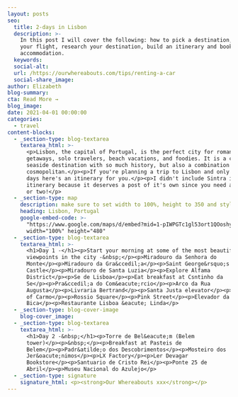 ```yaml
---
layout: posts
seo:
  title: 2-days in Lisbon
  description: >-
    In this post I will cover the following: how to pick a destination, book
    your flight, research your destination, build an itinerary and book
    accommodation.
  keywords:
  social-alt:
  url: /https://ourwhereabouts.com/tips/renting-a-car
  social-share_image:
author: Elizabeth
blog-summary:
cta: Read More →
blog_image:
date: 2021-04-01 00:00:00
categories:
  - travel
content-blocks:
  - _section-type: blog-textarea
    textarea_html: >-
      <p>Lisbon, the capital of Portugal, is the perfect city for romantic
      getaways, solo travelers, beach vacations, and foodies. It is a charming
      seaside destination with so much history, but also a combination of
      cosmopolitan.</p><p>If you're planning a trip to Lisbon and only have 2
      days here's an itinerary for you.</p><p>I didn't include Sintra in this
      itinerary because it deserves a post of it's own since you need a full day
      or two!</p>
  - _section-type: map
    description: make sure to set width to 100%, height to 350 and style to border 2
    heading: Lisbon, Portugal
    google-embed-code: >-
      "https://www.google.com/maps/d/embed?mid=1-pIWPGTc1gl53ort1QOoshyD1WYVBLE&ehbc=2E312F"
      width="100%" height="480"
  - _section-type: blog-textarea
    textarea_html: >-
      <h1>Day 1 -</h1><p>Start your morning at some of the most beautiful
      viewpoints in the city -&nbsp;</p><p>Miradouro da Senhora do
      Monte</p><p>Miradouro da Gra&ccedil;a</p><p>Saint George&rsquo;s
      Castle</p><p>Miradouro de Santa Luzia</p><p>Explore Alfama
      District</p><p>Se de Lisboa</p><p>Eat breakfast at Csntinho da
      Se</p><p>Pra&ccedil;a do Com&eacute;rcio</p><p>Arco da Rua
      Augusta</p><p>Livraria Bertrand</p><p>Santa Justa elevator</p><p>Convent
      of Carmo</p><p>Rossio Square</p><p>Pink Street</p><p>Elevador da
      Bica</p><p>Restaurante Lisboa &eacute; Linda</p>
  - _section-type: blog-cover-image
    blog-cover_image:
  - _section-type: blog-textarea
    textarea_html: >-
      <h1>Day 2 -&nbsp;</h1><p>Torre de Bel&eacute;m (Belem
      tower)</p><p>&nbsp;</p><p>Breakfast at Pasteis de
      Belem</p><p>Padr&atilde;o dos Descobrimentos</p><p>Mosteiro dos
      Jer&oacute;nimos</p><p>LX Factory</p><p>Ler Devagar
      Bookstore</p><p>Santuario de Cristo Rei</p><p>Ponte 25 de
      Abril</p><p>Museu Nacional do Azulejo</p>
  - _section-type: signature
    signature_html: <p><strong>Our Whereabouts xxx</strong></p>
---
```

